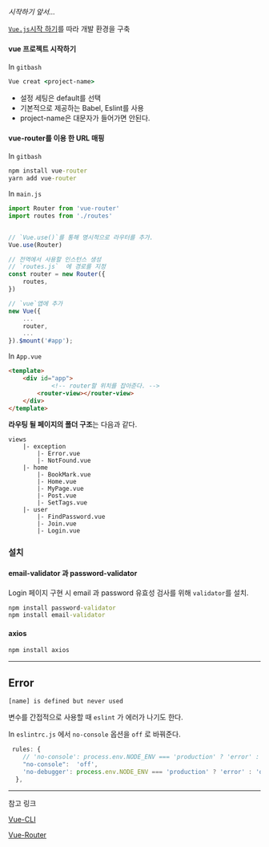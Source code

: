 *시작하기 앞서...*

[`Vue.js`시작 하기](./docs/환경구축.md)를 따라 개발 환경을 구축





#### vue 프로젝트 시작하기

In `gitbash`

```cmd
Vue creat <project-name>
```

- 설정 세팅은 default를 선택
- 기본적으로 제공하는 Babel, Eslint를 사용
- project-name은 대문자가 들어가면 안된다.



#### vue-router를 이용 한 URL 매핑

In `gitbash`

 ```cmd
npm install vue-router
yarn add vue-router
 ```

 

In `main.js`

```javascript
import Router from 'vue-router'
import routes from './routes'


// `Vue.use()`를 통해 명시적으로 라우터를 추가.
Vue.use(Router)

// 전역에서 사용할 인스턴스 생성
// `routes.js`  에 경로를 지정
const router = new Router({
    routes,
})

// `vue`앱에 추가
new Vue({
    ...
    router,
	...
}).$mount('#app');
```



In `App.vue`

```html
<template>
    <div id="app">
            <!-- router할 위치를 잡아준다. -->
        <router-view></router-view>
    </div>
</template>
```



**라우팅 될 페이지의 폴더 구조**는 다음과 같다. 

```
views
	|- exception
    	|- Error.vue
    	|- NotFound.vue
	|- home
		|- BookMark.vue
		|- Home.vue
		|- MyPage.vue
		|- Post.vue
		|- SetTags.vue
	|- user
		|- FindPassword.vue
		|- Join.vue
		|- Login.vue
```



### 설치

#### email-validator 과 password-validator 

Login 페이지 구현 시 email 과 password 유효성 검사를 위해 `validator`를 설치.

```cmd
npm install password-validator 
npm install email-validator
```



#### axios

```cmd
npm install axios
```





---

## Error

`[name] is defined but never used`

변수를 간접적으로 사용할 때 `eslint` 가  에러가 나기도 한다. 

In `eslintrc.js` 에서 `no-console` 옵션을 `off` 로 바꿔준다.

```javascript
 rules: {
    // 'no-console': process.env.NODE_ENV === 'production' ? 'error' : 'off',
    "no-console":  'off',
    'no-debugger': process.env.NODE_ENV === 'production' ? 'error' : 'off'
  },

```







----

참고 링크 

[Vue-CLI](https://cli.vuejs.org/guide/creating-a-project.html#vue-create)

[Vue-Router](https://router.vuejs.org/kr/)